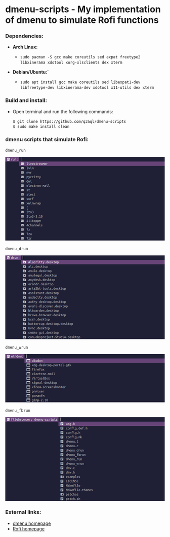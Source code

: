 dmenu-scripts - My implementation of dmenu to simulate Rofi functions
=====================================================================

### Dependencies:
  
  * **Arch Linux:**
    * `sudo pacman -S gcc make coreutils sed expat freetype2 libxinerama xdotool xorg-xlsclients dex xterm` 

  * **Debian/Ubuntu:`**
    * `sudo apt install gcc make coreutils sed libexpat1-dev libfreetype-dev libxinerama-dev xdotool x11-utils dex xterm` 

### Build and install:

* Open terminal and run the following commands:

  ```shell
  $ git clone https://github.com/q3aql/dmenu-scripts
  $ sudo make install clean
  ````

### dmenu scripts that simulate Rofi:

  ```shell
  dmenu_run
  ```

<img src="examples/dmenu_run.png" /> 


  ```shell
  dmenu_drun
  ```

<img src="examples/dmenu_drun.png" /> 


  ```shell
  dmenu_wrun
  ```

<img src="examples/dmenu_wrun.png" /> 


  ```shell
  dmenu_fbrun
  ```

<img src="examples/dmenu_fbrun.png" /> 
 
### External links:

  * [dmenu homepage](https://tools.suckless.org/dmenu/)
  * [Rofi homepage](https://github.com/davatorium/rofi)



